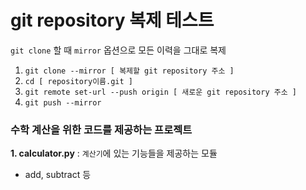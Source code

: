 # git repository 복제 테스트
`git clone` 할 때 `mirror` 옵션으로 모든 이력을 그대로 복제
1. `git clone --mirror [ 복제할 git repository 주소 ]`
2. `cd [ repository이름.git ]`
3. `git remote set-url --push origin [ 새로운 git repository 주소 ]`
4. `git push --mirror`

### 수학 계산을 위한 코드를 제공하는 프로젝트
**1. calculator.py** : `계산기`에 있는 기능들을 제공하는 모듈
- add, subtract 등
